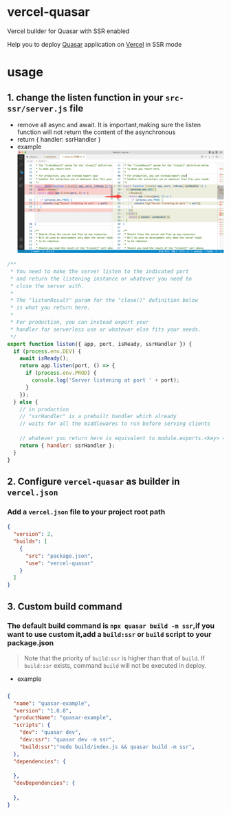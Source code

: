 # vercel-quasar
Vercel builder for Quasar with SSR enabled

Help you to deploy [Quasar](https://quasar.dev) application on [Vercel](https://vercel.com) in SSR mode

# usage
## 1. change the listen function in your `src-ssr/server.js` file
- remove all async and await. It is important,making sure the listen function will not return the content of the asynchronous
- return { handler: ssrHandler }
- example 
![server.js.example.ng](https://raw.githubusercontent.com/dongwa/vercel-quasar/master/imgs/server.js.example.png)

``` js
/**
 * You need to make the server listen to the indicated port
 * and return the listening instance or whatever you need to
 * close the server with.
 *
 * The "listenResult" param for the "close()" definition below
 * is what you return here.
 *
 * For production, you can instead export your
 * handler for serverless use or whatever else fits your needs.
 */
export function listen({ app, port, isReady, ssrHandler }) {
  if (process.env.DEV) {
    await isReady();
    return app.listen(port, () => {
      if (process.env.PROD) {
        console.log('Server listening at port ' + port);
      }
    });
  } else {
    // in production
    // "ssrHandler" is a prebuilt handler which already
    // waits for all the middlewares to run before serving clients

    // whatever you return here is equivalent to module.exports.<key> = <value>
    return { handler: ssrHandler };
  }
}
```


## 2. Configure `vercel-quasar` as builder in `vercel.json`
### Add a `vercel.json` file to your project root path
```json
{
  "version": 2,
  "builds": [
    {
      "src": "package.json",
      "use": "vercel-quasar"
    }
  ]
}

```
## 3. Custom build command
### The default build command is `npx quasar build -m ssr`,if you want to use custom it,add a `build:ssr` or `build` script to your package.json

> Note that the priority of `build:ssr` is higher than that of `build`. If `build:ssr` exists, command `build` will not be executed in deploy.
- example 
### 
```json
{
  "name": "quasar-example",
  "version": "1.0.0",
  "productName": "quasar-example",
  "scripts": {
    "dev": "quasar dev",
    "dev:ssr": "quasar dev -m ssr",
    "build:ssr":"node build/index.js && quasar build -m ssr",
  },
  "dependencies": {

  },
  "devDependencies": {

  },
}
```
